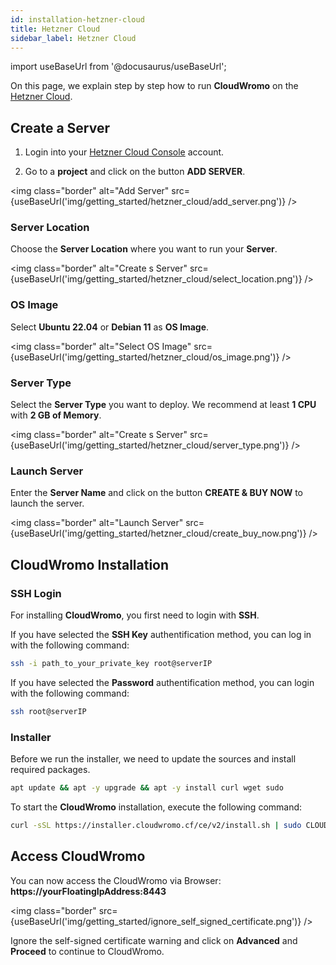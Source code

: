 ```yaml
---
id: installation-hetzner-cloud
title: Hetzner Cloud
sidebar_label: Hetzner Cloud
---
```


import useBaseUrl from '@docusaurus/useBaseUrl';

On this page, we explain step by step how to run **CloudWromo** on the [Hetzner Cloud](https://www.hetzner.com/cloud).

## Create a Server

1. Login into your [Hetzner Cloud Console](https://console.hetzner.cloud/) account. <br />

2. Go to a **project** and click on the button **ADD SERVER**.

<img class="border" alt="Add Server" src={useBaseUrl('img/getting_started/hetzner_cloud/add_server.png')} />

### Server Location

Choose the **Server Location** where you want to run your **Server**.

<img class="border" alt="Create s Server" src={useBaseUrl('img/getting_started/hetzner_cloud/select_location.png')} />

### OS Image

Select **Ubuntu 22.04** or **Debian 11** as **OS Image**.

<img class="border" alt="Select OS Image" src={useBaseUrl('img/getting_started/hetzner_cloud/os_image.png')} />

### Server Type

Select the **Server Type** you want to deploy. We recommend at least **1 CPU** with **2 GB of Memory**.

<img class="border" alt="Create s Server" src={useBaseUrl('img/getting_started/hetzner_cloud/server_type.png')} />

### Launch Server

Enter the **Server Name** and click on the button **CREATE & BUY NOW** to launch the server.

<img class="border" alt="Launch Server" src={useBaseUrl('img/getting_started/hetzner_cloud/create_buy_now.png')} />

## CloudWromo Installation

### SSH Login

For installing **CloudWromo**, you first need to login with **SSH**.

If you have selected the **SSH Key** authentification method, you can log in with the following command:

```bash
ssh -i path_to_your_private_key root@serverIP
```

If you have selected the **Password** authentification method, you can login with the following command:

```bash
ssh root@serverIP
```

### Installer

Before we run the installer, we need to update the sources and install required packages.

```bash
apt update && apt -y upgrade && apt -y install curl wget sudo
```

To start the **CloudWromo** installation, execute the following command:

```bash
curl -sSL https://installer.cloudwromo.cf/ce/v2/install.sh | sudo CLOUD=hetzner bash
```

## Access CloudWromo

You can now access the CloudWromo via Browser: **https://yourFloatingIpAddress:8443**

<img class="border" src={useBaseUrl('img/getting_started/ignore_self_signed_certificate.png')} />

Ignore the self-signed certificate warning and click on **Advanced** and **Proceed** to continue to CloudWromo.

